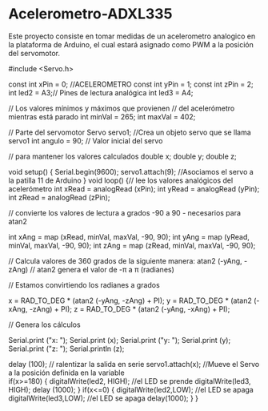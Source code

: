 # Acelerometro-ADXL335
Este proyecto consiste en tomar medidas de un acelerometro analogico en la plataforma de Arduino, el cual estará asignado como PWM a la posición del servomotor.

#include <Servo.h>

const int xPin = 0;  //ACELEROMETRO
const int yPin = 1;
const int zPin = 2;
int led2 = A3;// Pines de lectura analógica
int led3 = A4;

// Los valores mínimos y máximos que provienen
// del acelerómetro mientras está parado
int minVal = 265;
int maxVal = 402;

// Parte del servomotor
Servo servo1;       //Crea un objeto servo que se llama servo1
int angulo = 90;    // Valor inicial del servo

// para mantener los valores calculados
double x;
double y;
double z;

void setup()
{
  Serial.begin(9600);
  servo1.attach(9); //Asociamos el servo a la patilla 11 de Arduino
}
void loop()
{// lee los valores analógicos del acelerómetro
int xRead = analogRead (xPin);
int yRead = analogRead (yPin);
int zRead = analogRead (zPin);

// convierte los valores de lectura a grados -90 a 90 - necesarios para atan2

int xAng = map (xRead, minVal, maxVal, -90, 90);
int yAng = map (yRead, minVal, maxVal, -90, 90);
int zAng = map (zRead, minVal, maxVal, -90, 90);

// Calcula valores de 360 ​​grados de la siguiente manera: atan2 (-yAng, -zAng)
// atan2 genera el valor de -π a π (radianes)

// Estamos convirtiendo los radianes a grados

x = RAD_TO_DEG * (atan2 (-yAng, -zAng) + PI);
y = RAD_TO_DEG * (atan2 (-xAng, -zAng) + PI);
z = RAD_TO_DEG * (atan2 (-yAng, -xAng) + PI);

// Genera los cálculos

Serial.print ("x: ");
Serial.print (x);
Serial.print ("y: ");
Serial.print (y);
Serial.print ("z: ");
Serial.println (z);

delay (100); // ralentizar la salida en serie
 servo1.attach(x); //Mueve el Servo a la posición definida en la variable    
  if(x>=180)
  { 
    digitalWrite(led2, HIGH); //el LED se prende
    digitalWrite(led3, HIGH); 
    delay (1000);
  }
  if(x<=0)
  { 
    digitalWrite(led2,LOW); //el LED se apaga
    digitalWrite(led3,LOW); //el LED se apaga
    delay(1000);
  }
}
